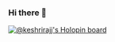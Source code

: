 ### Hi there 👋

 [![@keshrirajj's Holopin board](https://holopin.me/keshrirajj)](https://holopin.io/@keshrirajj)
<!--
**keshrirajj/keshrirajj** is a ✨ _special_ ✨ repository because its `README.md` (this file) appears on your GitHub profile.

Here are some ideas to get you started:

- 🔭 I’m currently working on ...
- 🌱 I’m currently learning ...
- 👯 I’m looking to collaborate on ...
- 🤔 I’m looking for help with ...
- 💬 Ask me about ...
- 📫 How to reach me: ...
- 😄 Pronouns: ...
- ⚡ Fun fact: ...
-->
